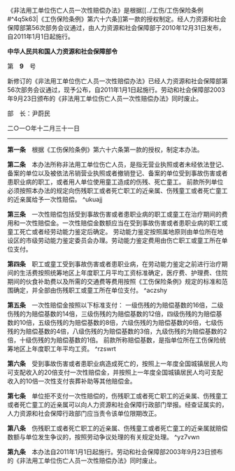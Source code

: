 《非法用工单位伤亡人员一次性赔偿办法》是根据[[../工伤/工伤保险条例#^4q5k63|《工伤保险条例》第六十六条]]第一款的授权制定。经人力资源和社会保障部第56次部务会议通过，由人力资源和社会保障部于2010年12月31日发布，自2011年1月1日起施行。

**中华人民共和国人力资源和社会保障部令**

第　**9**　号

新修订的《非法用工单位伤亡人员一次性赔偿办法》已经人力资源和社会保障部第56次部务会议通过，现予公布，自2011年1月1日起施行。劳动和社会保障部2003年9月23日颁布的《非法用工单位伤亡人员一次性赔偿办法》同时废止。

部　长：尹蔚民

二○一○年十二月三十一日
___
**第一条**　根据《工伤保险条例》第六十六条第一款的授权，制定本办法。

**第二条**　本办法所称非法用工单位伤亡人员，是指无营业执照或者未经依法登记、备案的单位以及被依法吊销营业执照或者撤销登记、备案的单位受到事故伤害或者患职业病的职工，或者用人单位使用童工造成的伤残、死亡童工。
前款所列单位必须按照本办法的规定向伤残职工或者死亡职工的近亲属、伤残童工或者死亡童工的近亲属给予一次性赔偿。 ^ukuajj

**第三条**　一次性赔偿包括受到事故伤害或者患职业病的职工或童工在治疗期间的费用和一次性赔偿金。一次性赔偿金数额应当在受到事故伤害或者患职业病的职工或童工死亡或者经劳动能力鉴定后确定。
劳动能力鉴定按照属地原则由单位所在地设区的市级劳动能力鉴定委员会办理。劳动能力鉴定费用由伤亡职工或童工所在单位支付。

**第四条**　职工或童工受到事故伤害或者患职业病，在劳动能力鉴定之前进行治疗期间的生活费按照统筹地区上年度职工月平均工资标准确定，医疗费、护理费、住院期间的伙食补助费以及所需的交通费等费用按照《工伤保险条例》规定的标准和范围确定，并全部由伤残职工或童工所在单位支付。 ^aczshy

**第五条**　一次性赔偿金按照以下标准支付：
一级伤残的为赔偿基数的16倍，二级伤残的为赔偿基数的14倍，三级伤残的为赔偿基数的12倍，四级伤残的为赔偿基数的10倍，五级伤残的为赔偿基数的8倍，六级伤残的为赔偿基数的6倍，七级伤残的为赔偿基数的4倍，八级伤残的为赔偿基数的3倍，九级伤残的为赔偿基数的2倍，十级伤残的为赔偿基数的1倍。
前款所称赔偿基数，是指单位所在工伤保险统筹地区上年度职工年平均工资。 ^rzswrt

**第六条**　受到事故伤害或者患职业病造成死亡的，按照上一年度全国城镇居民人均可支配收入的20倍支付一次性赔偿金，并按照上一年度全国城镇居民人均可支配收入的10倍一次性支付丧葬补助等其他赔偿金。

**第七条**　单位拒不支付一次性赔偿的，伤残职工或者死亡职工的近亲属、伤残童工或者死亡童工的近亲属可以向人力资源和社会保障行政部门举报。经查证属实的，人力资源和社会保障行政部门应当责令该单位限期改正。

**第八条**　伤残职工或者死亡职工的近亲属、伤残童工或者死亡童工的近亲属就赔偿数额与单位发生争议的，按照劳动争议处理的有关规定处理。 ^yz7vwn

**第九条**　本办法自2011年1月1日起施行。劳动和社会保障部2003年9月23日颁布的《非法用工单位伤亡人员一次性赔偿办法》同时废止。